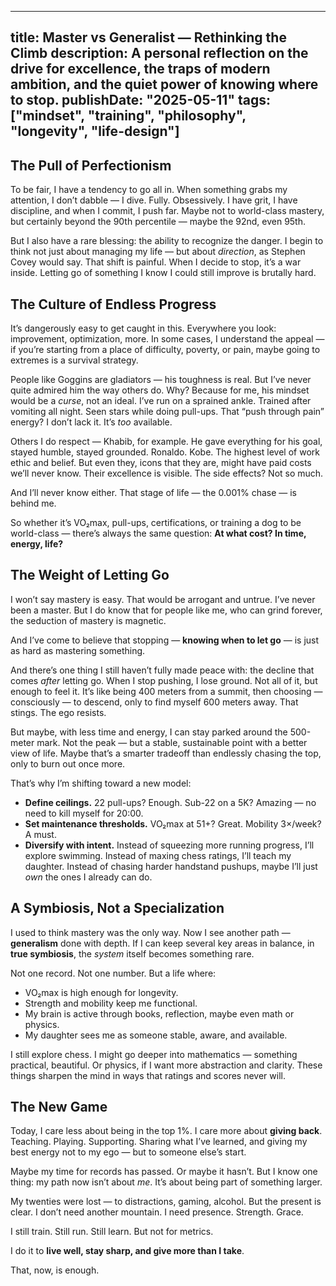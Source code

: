 ---

title: Master vs Generalist — Rethinking the Climb
description: A personal reflection on the drive for excellence, the traps of modern ambition, and the quiet power of knowing where to stop.
publishDate: "2025-05-11"
tags: ["mindset", "training", "philosophy", "longevity", "life-design"]
------------------------------------------------------------------------

## The Pull of Perfectionism

To be fair, I have a tendency to go all in. When something grabs my attention, I don’t dabble — I dive. Fully. Obsessively. I have grit, I have discipline, and when I commit, I push far. Maybe not to world-class mastery, but certainly beyond the 90th percentile — maybe the 92nd, even 95th.

But I also have a rare blessing: the ability to recognize the danger. I begin to think not just about managing my life — but about *direction*, as Stephen Covey would say. That shift is painful. When I decide to stop, it’s a war inside. Letting go of something I know I could still improve is brutally hard.

## The Culture of Endless Progress

It’s dangerously easy to get caught in this. Everywhere you look: improvement, optimization, more. In some cases, I understand the appeal — if you’re starting from a place of difficulty, poverty, or pain, maybe going to extremes is a survival strategy.

People like Goggins are gladiators — his toughness is real. But I’ve never quite admired him the way others do. Why? Because for me, his mindset would be a *curse*, not an ideal. I’ve run on a sprained ankle. Trained after vomiting all night. Seen stars while doing pull-ups. That “push through pain” energy? I don’t lack it. It’s *too* available.

Others I do respect — Khabib, for example. He gave everything for his goal, stayed humble, stayed grounded. Ronaldo. Kobe. The highest level of work ethic and belief. But even they, icons that they are, might have paid costs we’ll never know. Their excellence is visible. The side effects? Not so much.

And I’ll never know either. That stage of life — the 0.001% chase — is behind me.

So whether it’s VO₂max, pull-ups, certifications, or training a dog to be world-class — there’s always the same question: **At what cost? In time, energy, life?**

## The Weight of Letting Go

I won’t say mastery is easy. That would be arrogant and untrue. I’ve never been a master. But I do know that for people like me, who can grind forever, the seduction of mastery is magnetic.

And I’ve come to believe that stopping — **knowing when to let go** — is just as hard as mastering something.

And there’s one thing I still haven’t fully made peace with: the decline that comes *after* letting go. When I stop pushing, I lose ground. Not all of it, but enough to feel it. It’s like being 400 meters from a summit, then choosing — consciously — to descend, only to find myself 600 meters away. That stings. The ego resists.

But maybe, with less time and energy, I can stay parked around the 500-meter mark. Not the peak — but a stable, sustainable point with a better view of life. Maybe that’s a smarter tradeoff than endlessly chasing the top, only to burn out once more.

That’s why I’m shifting toward a new model:

* **Define ceilings.** 22 pull-ups? Enough. Sub-22 on a 5K? Amazing — no need to kill myself for 20:00.
* **Set maintenance thresholds.** VO₂max at 51+? Great. Mobility 3×/week? A must.
* **Diversify with intent.** Instead of squeezing more running progress, I’ll explore swimming. Instead of maxing chess ratings, I’ll teach my daughter. Instead of chasing harder handstand pushups, maybe I’ll just *own* the ones I already can do.

## A Symbiosis, Not a Specialization

I used to think mastery was the only way. Now I see another path — **generalism** done with depth. If I can keep several key areas in balance, in **true symbiosis**, the *system* itself becomes something rare.

Not one record. Not one number. But a life where:

* VO₂max is high enough for longevity.
* Strength and mobility keep me functional.
* My brain is active through books, reflection, maybe even math or physics.
* My daughter sees me as someone stable, aware, and available.

I still explore chess. I might go deeper into mathematics — something practical, beautiful. Or physics, if I want more abstraction and clarity. These things sharpen the mind in ways that ratings and scores never will.

## The New Game

Today, I care less about being in the top 1%. I care more about **giving back**. Teaching. Playing. Supporting. Sharing what I’ve learned, and giving my best energy not to my ego — but to someone else’s start.

Maybe my time for records has passed. Or maybe it hasn’t. But I know one thing: my path now isn’t about *me*. It’s about being part of something larger.

My twenties were lost — to distractions, gaming, alcohol. But the present is clear. I don’t need another mountain. I need presence. Strength. Grace.

I still train. Still run. Still learn. But not for metrics.

I do it to **live well, stay sharp, and give more than I take**.

That, now, is enough.

